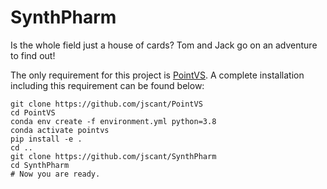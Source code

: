 # SynthPharm
Is the whole field just a house of cards? Tom and Jack go on an adventure to find out!

The only requirement for this project is
[PointVS](https://github.com/jscant/PointVS). A complete installation including
this requirement can be found below:

```
git clone https://github.com/jscant/PointVS
cd PointVS
conda env create -f environment.yml python=3.8
conda activate pointvs
pip install -e .
cd ..
git clone https://github.com/jscant/SynthPharm
cd SynthPharm
# Now you are ready.
```
